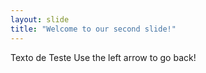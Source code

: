 ```yaml
---
layout: slide
title: "Welcome to our second slide!"
---
```

Texto de Teste
Use the left arrow to go back!

